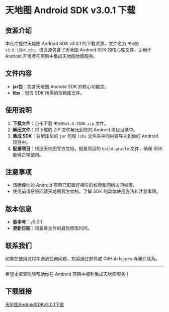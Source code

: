# 天地图 Android SDK v3.0.1 下载

## 资源介绍

本仓库提供天地图 Android SDK v3.0.1 的下载资源，文件名为 `天地图v3.0.1SDK.zip`。该资源包含了天地图 Android SDK 的核心库文件，适用于 Android 开发者在项目中集成天地图地图服务。

## 文件内容

- **jar包**：包含天地图 Android SDK 的核心功能库。
- **libs**：包含 SDK 所需的依赖库文件。

## 使用说明

1. **下载文件**：点击下载 `天地图v3.0.1SDK.zip` 文件。
2. **解压文件**：将下载的 ZIP 文件解压到你的 Android 项目目录中。
3. **集成 SDK**：将解压后的 `jar` 包和 `libs` 文件夹中的内容导入到你的 Android 项目中。
4. **配置项目**：根据天地图官方文档，配置项目的 `build.gradle` 文件，确保 SDK 能够正常使用。

## 注意事项

- 请确保你的 Android 项目已配置好相应的权限和网络访问权限。
- 使用前请仔细阅读天地图官方文档，了解 SDK 的具体使用方法和注意事项。

## 版本信息

- **版本号**：v3.0.1
- **更新日期**：请查看文件的最后修改时间。

## 联系我们

如果在使用过程中遇到任何问题，欢迎通过邮件或 GitHub Issues 与我们联系。

---

希望本资源能够帮助你在 Android 项目中顺利集成天地图服务！

## 下载链接

[天地图AndroidSDKv3.0.1下载](https://pan.quark.cn/s/621c3ca96b65)